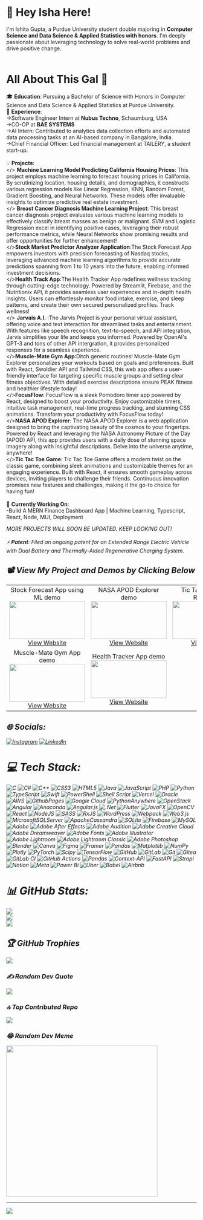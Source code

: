 # 💫 Hey Isha Here!
I'm Ishita Gupta, a Purdue University student double majoring in **Computer Science and Data Science & Applied Statistics with honors**. I'm deeply passionate about leveraging technology to solve real-world problems and drive positive change.<br><br> 

# All About This Gal 🌟
🎓 **Education**: Pursuing a Bachelor of Science with Honors in Computer Science and Data Science & Applied Statistics at Purdue University.<br>💼 **Experience**:<br>->Software Engineer Intern at **Nubus Techno**, Schaumburg, USA <br>->CO-OP at **BAE SYSTEMS** <br>->AI Intern: Contributed to analytics data collection efforts and automated data processing tasks at an AI-based company in Bangalore, India.<br>->Chief Financial Officer: Led financial management at TAILERY, a student start-up.<br><br>💡 **Projects**:<br> </> **Machine Learning Model Predicting California Housing Prices**: This project employs machine learning to forecast housing prices in California. By scrutinizing location, housing details, and demographics, it constructs various regression models like Linear Regression, KNN, Random Forest, Gradient Boosting, and Neural Networks. These models offer invaluable insights to optimize predictive real estate investment.<br> </> **Breast Cancer Diagnosis Machine Learning Project**: This breast cancer diagnosis project evaluates various machine learning models to effectively classify breast masses as benign or malignant. SVM and Logistic Regression excel in identifying positive cases, leveraging their robust performance metrics, while Neural Networks show promising results and offer opportunities for further enhancement! <br> </>**Stock Market Predictor Analyzer Application**:The Stock Forecast App empowers investors with precision forecasting of Nasdaq stocks, leveraging advanced machine learning algorithms to provide accurate predictions spanning from 1 to 10 years into the future, enabling informed investment decisions.<br> </>**Health Track App**:The Health Tracker App redefines wellness tracking through cutting-edge technology. Powered by Streamlit, Firebase, and the Nutritionix API, it provides seamless user experiences and in-depth health insights. Users can effortlessly monitor food intake, exercise, and sleep patterns, and create their own secured personalized profiles. Track wellness!<br> </> **Jarvais A.I.** :The Jarvis Project is your personal virtual assistant, offering voice and text interaction for streamlined tasks and entertainment. With features like speech recognition, text-to-speech, and API integration, Jarvis simplifies your life and keeps you informed. Powered by OpenAI's GPT-3 and tons of other API intergration, it provides personalized responses for a seamless experience. <br> </>**Muscle-Mate Gym App**:Ditch generic routines! Muscle-Mate Gym Explorer personalizes your workouts based on goals and preferences. Built with React, Swoldier API and Tailwind CSS, this web app offers a user-friendly interface for targeting specific muscle groups and setting clear fitness objectives. With detailed exercise descriptions ensure PEAK fitness and healthier lifestyle today!<br> </>**FocusFlow**: FocusFlow is a sleek Pomodoro timer app powered by React, designed to boost your productivity. Enjoy customizable timers, intuitive task management, real-time progress tracking, and stunning CSS animations. Transform your productivity with FocusFlow today!<br> </>**NASA APOD Explorer**: The NASA APOD Explorer is a web application designed to bring the captivating beauty of the cosmos to your fingertips. Powered by React and leveraging the NASA Astronomy Picture of the Day (APOD) API, this app provides users with a daily dose of stunning space imagery along with insightful descriptions. Delve into the universe anytime, anywhere! <br></>**Tic Tac Toe Game**: Tic Tac Toe Game offers a modern twist on the classic game, combining sleek animations and customizable themes for an engaging experience. Built with React, it ensures smooth gameplay across devices, inviting players to challenge their friends. Continuous innovation promises new features and challenges, making it the go-to choice for having fun!<br> <br> 🚀 **Currently Working On**:<br> -Build A MERN Finance Dashboard App | Machine Learning, Typescript, React, Node, MUI, Deployment

<i>MORE PROJECTS WILL SOON BE UPDATED.<i> KEEP LOOKING OUT! <br><br>⚡ **Patent**: Filed an ongoing patent for an Extended Range Electric Vehicle with Dual Battery and Thermally-Aided Regenerative Charging System.<br>

## 📽️ View My Project and Demos by Clicking Below

<table>
  <tr>
    <td align="center">
      Stock Forecast App using ML demo<br>
      <a href="https://www.youtube.com/watch?v=3wDDKFrcKy8" target="_blank">
        <img src="https://img.youtube.com/vi/3wDDKFrcKy8/maxresdefault.jpg" width="200" height="100">
      </a><br>
      <a href="https://stock-prediction-web-app-ml.streamlit.app/?embed_options=dark_theme" target="_blank">View Website</a>
    </td>
    <td align="center">
      NASA APOD Explorer demo<br>
      <a href="https://youtu.be/T9WjE1YfVZQ" target="_blank">
        <img src="https://img.youtube.com/vi/T9WjE1YfVZQ/0.jpg" width="200" height="100">
      </a><br>
      <a href="https://nasareactapodapp.netlify.app/" target="_blank">View Website</a>
    </td>
    <td align="center">
      Tic Tac Toe Game In React demo<br>
      <a href="https://www.youtube.com/watch?v=lzVmDu5L-eI" target="_blank">
        <img src="https://img.youtube.com/vi/lzVmDu5L-eI/0.jpg" width="200" height="100">
      </a><br>
      <a href="https://tictactoe-gametime-isha-gupta.netlify.app/" target="_blank">View Website</a>
    </td>
  </tr>
  <tr>
    <td align="center">
      Muscle-Mate Gym App demo<br>
      <a href="https://www.youtube.com/watch?v=cpudroKVan8" target="_blank">
        <img src="https://img.youtube.com/vi/cpudroKVan8/0.jpg" width="200" height="100">
      </a><br>
      <a href="https://musclemate-app.netlify.app/" target="_blank">View Website</a>
    </td>
    <td align="center">
      Health Tracker App demo<br>
      <a href="https://www.youtube.com/watch?v=gFnAjGA1fwg" target="_blank">
        <img src="https://img.youtube.com/vi/gFnAjGA1fwg/0.jpg" width="200" height="100">
      </a><br>
      <a href="https://healthtrackapp.streamlit.app/?embed_options=dark_theme" target="_blank">View Website</a>
    </td>
  </tr>
</table>

## 🌐 Socials:
[![Instagram](https://img.shields.io/badge/Instagram-%23E4405F.svg?logo=Instagram&logoColor=white)](https://instagram.com/https://www.instagram.com/isha.is.sleepy/) [![LinkedIn](https://img.shields.io/badge/LinkedIn-%230077B5.svg?logo=linkedin&logoColor=white)](https://linkedin.com/in/https://www.linkedin.com/in/ishita-gupta-tech/) 

# 💻 Tech Stack:
![C](https://img.shields.io/badge/c-%2300599C.svg?style=plastic&logo=c&logoColor=white) ![C#](https://img.shields.io/badge/c%23-%23239120.svg?style=plastic&logo=csharp&logoColor=white) ![C++](https://img.shields.io/badge/c++-%2300599C.svg?style=plastic&logo=c%2B%2B&logoColor=white) ![CSS3](https://img.shields.io/badge/css3-%231572B6.svg?style=plastic&logo=css3&logoColor=white) ![HTML5](https://img.shields.io/badge/html5-%23E34F26.svg?style=plastic&logo=html5&logoColor=white) ![Java](https://img.shields.io/badge/java-%23ED8B00.svg?style=plastic&logo=openjdk&logoColor=white) ![JavaScript](https://img.shields.io/badge/javascript-%23323330.svg?style=plastic&logo=javascript&logoColor=%23F7DF1E) ![PHP](https://img.shields.io/badge/php-%23777BB4.svg?style=plastic&logo=php&logoColor=white) ![Python](https://img.shields.io/badge/python-3670A0?style=plastic&logo=python&logoColor=ffdd54) ![TypeScript](https://img.shields.io/badge/typescript-%23007ACC.svg?style=plastic&logo=typescript&logoColor=white) ![Swift](https://img.shields.io/badge/swift-F54A2A?style=plastic&logo=swift&logoColor=white) ![PowerShell](https://img.shields.io/badge/PowerShell-%235391FE.svg?style=plastic&logo=powershell&logoColor=white) ![Shell Script](https://img.shields.io/badge/shell_script-%23121011.svg?style=plastic&logo=gnu-bash&logoColor=white) ![Vercel](https://img.shields.io/badge/vercel-%23000000.svg?style=plastic&logo=vercel&logoColor=white) ![Oracle](https://img.shields.io/badge/Oracle-F80000?style=plastic&logo=oracle&logoColor=white) ![AWS](https://img.shields.io/badge/AWS-%23FF9900.svg?style=plastic&logo=amazon-aws&logoColor=white) ![GithubPages](https://img.shields.io/badge/github%20pages-121013?style=plastic&logo=github&logoColor=white) ![Google Cloud](https://img.shields.io/badge/GoogleCloud-%234285F4.svg?style=plastic&logo=google-cloud&logoColor=white) ![PythonAnywhere](https://img.shields.io/badge/pythonanywhere-%232F9FD7.svg?style=plastic&logo=pythonanywhere&logoColor=151515) ![OpenStack](https://img.shields.io/badge/Openstack-%23f01742.svg?style=plastic&logo=openstack&logoColor=white) ![Angular](https://img.shields.io/badge/angular-%23DD0031.svg?style=plastic&logo=angular&logoColor=white) ![Anaconda](https://img.shields.io/badge/Anaconda-%2344A833.svg?style=plastic&logo=anaconda&logoColor=white) ![Angular.js](https://img.shields.io/badge/angular.js-%23E23237.svg?style=plastic&logo=angularjs&logoColor=white) ![.Net](https://img.shields.io/badge/.NET-5C2D91?style=plastic&logo=.net&logoColor=white) ![Flutter](https://img.shields.io/badge/Flutter-%2302569B.svg?style=plastic&logo=Flutter&logoColor=white) ![JavaFX](https://img.shields.io/badge/javafx-%23FF0000.svg?style=plastic&logo=javafx&logoColor=white) ![OpenCV](https://img.shields.io/badge/opencv-%23white.svg?style=plastic&logo=opencv&logoColor=white) ![React](https://img.shields.io/badge/react-%2320232a.svg?style=plastic&logo=react&logoColor=%2361DAFB) ![NodeJS](https://img.shields.io/badge/node.js-6DA55F?style=plastic&logo=node.js&logoColor=white) ![SASS](https://img.shields.io/badge/SASS-hotpink.svg?style=plastic&logo=SASS&logoColor=white) ![RxJS](https://img.shields.io/badge/rxjs-%23B7178C.svg?style=plastic&logo=reactivex&logoColor=white) ![WordPress](https://img.shields.io/badge/WordPress-%23117AC9.svg?style=plastic&logo=WordPress&logoColor=white) ![Webpack](https://img.shields.io/badge/webpack-%238DD6F9.svg?style=plastic&logo=webpack&logoColor=black) ![Web3.js](https://img.shields.io/badge/web3.js-F16822?style=plastic&logo=web3.js&logoColor=white)  ![MicrosoftSQLServer](https://img.shields.io/badge/Microsoft%20SQL%20Server-CC2927?style=plastic&logo=microsoft%20sql%20server&logoColor=white) ![ApacheCassandra](https://img.shields.io/badge/cassandra-%231287B1.svg?style=plastic&logo=apache-cassandra&logoColor=white) ![SQLite](https://img.shields.io/badge/sqlite-%2307405e.svg?style=plastic&logo=sqlite&logoColor=white) ![Firebase](https://img.shields.io/badge/firebase-a08021?style=plastic&logo=firebase&logoColor=ffcd34) ![MySQL](https://img.shields.io/badge/mysql-4479A1.svg?style=plastic&logo=mysql&logoColor=white) ![Adobe](https://img.shields.io/badge/adobe-%23FF0000.svg?style=plastic&logo=adobe&logoColor=white) ![Adobe After Effects](https://img.shields.io/badge/Adobe%20After%20Effects-9999FF.svg?style=plastic&logo=Adobe%20After%20Effects&logoColor=white) ![Adobe Audition](https://img.shields.io/badge/Adobe%20Audition-9999FF.svg?style=plastic&logo=Adobe%20Audition&logoColor=white) ![Adobe Creative Cloud](https://img.shields.io/badge/Adobe%20Creative%20Cloud-DA1F26.svg?style=plastic&logo=Adobe%20Creative%20Cloud&logoColor=white) ![Adobe Dreamweaver](https://img.shields.io/badge/Adobe%20Dreamweaver-FF61F6.svg?style=plastic&logo=Adobe%20Dreamweaver&logoColor=white) ![Adobe Fonts](https://img.shields.io/badge/Adobe%20Fonts-000B1D.svg?style=plastic&logo=Adobe%20Fonts&logoColor=white) ![Adobe Illustrator](https://img.shields.io/badge/adobe%20illustrator-%23FF9A00.svg?style=plastic&logo=adobe%20illustrator&logoColor=white) ![Adobe Lightroom](https://img.shields.io/badge/Adobe%20Lightroom-31A8FF.svg?style=plastic&logo=Adobe%20Lightroom&logoColor=white) ![Adobe Lightroom Classic](https://img.shields.io/badge/Adobe%20Lightroom%20Classic-31A8FF.svg?style=plastic&logo=Adobe%20Lightroom%20Classic&logoColor=white) ![Adobe Photoshop](https://img.shields.io/badge/adobe%20photoshop-%2331A8FF.svg?style=plastic&logo=adobe%20photoshop&logoColor=white) ![Blender](https://img.shields.io/badge/blender-%23F5792A.svg?style=plastic&logo=blender&logoColor=white) ![Canva](https://img.shields.io/badge/Canva-%2300C4CC.svg?style=plastic&logo=Canva&logoColor=white) ![Figma](https://img.shields.io/badge/figma-%23F24E1E.svg?style=plastic&logo=figma&logoColor=white) ![Framer](https://img.shields.io/badge/Framer-black?style=plastic&logo=framer&logoColor=blue) ![Pandas](https://img.shields.io/badge/pandas-%23150458.svg?style=plastic&logo=pandas&logoColor=white) ![Matplotlib](https://img.shields.io/badge/Matplotlib-%23ffffff.svg?style=plastic&logo=Matplotlib&logoColor=black) ![NumPy](https://img.shields.io/badge/numpy-%23013243.svg?style=plastic&logo=numpy&logoColor=white) ![Plotly](https://img.shields.io/badge/Plotly-%233F4F75.svg?style=plastic&logo=plotly&logoColor=white) ![PyTorch](https://img.shields.io/badge/PyTorch-%23EE4C2C.svg?style=plastic&logo=PyTorch&logoColor=white) ![Scipy](https://img.shields.io/badge/SciPy-%230C55A5.svg?style=plastic&logo=scipy&logoColor=%white) ![TensorFlow](https://img.shields.io/badge/TensorFlow-%23FF6F00.svg?style=plastic&logo=TensorFlow&logoColor=white) ![GitHub](https://img.shields.io/badge/github-%23121011.svg?style=plastic&logo=github&logoColor=white) ![GitLab](https://img.shields.io/badge/gitlab-%23181717.svg?style=plastic&logo=gitlab&logoColor=white) ![Git](https://img.shields.io/badge/git-%23F05033.svg?style=plastic&logo=git&logoColor=white) ![Gitea](https://img.shields.io/badge/Gitea-34495E?style=plastic&logo=gitea&logoColor=5D9425) ![GitLab CI](https://img.shields.io/badge/gitlab%20CI-%23181717.svg?style=plastic&logo=gitlab&logoColor=white) ![GitHub Actions](https://img.shields.io/badge/github%20actions-%232671E5.svg?style=plastic&logo=githubactions&logoColor=white) ![Pandas](https://img.shields.io/badge/pandas-%23150458.svg?style=plastic&logo=pandas&logoColor=white) ![Context-API](https://img.shields.io/badge/Context--Api-000000?style=plastic&logo=react) ![FastAPI](https://img.shields.io/badge/FastAPI-005571?style=plastic&logo=fastapi) ![Strapi](https://img.shields.io/badge/strapi-%232E7EEA.svg?style=plastic&logo=strapi&logoColor=white) ![Notion](https://img.shields.io/badge/Notion-%23000000.svg?style=plastic&logo=notion&logoColor=white) ![Meta](https://img.shields.io/badge/Meta-%230467DF.svg?style=plastic&logo=Meta&logoColor=white) ![Power Bi](https://img.shields.io/badge/power_bi-F2C811?style=plastic&logo=powerbi&logoColor=black) ![Uber](https://img.shields.io/badge/Uber-%23000000.svg?style=plastic&logo=Uber&logoColor=white) ![Babel](https://img.shields.io/badge/Babel-F9DC3e?style=plastic&logo=babel&logoColor=black) ![Airbnb](https://img.shields.io/badge/Airbnb-%23ff5a5f.svg?style=plastic&logo=Airbnb&logoColor=white)
# 📊 GitHub Stats:
![](https://github-readme-stats.vercel.app/api?username=ishita48&theme=jolly&hide_border=false&include_all_commits=true&count_private=true)<br/>
![](https://github-readme-streak-stats.herokuapp.com/?user=ishita48&theme=jolly&hide_border=false)<br/>
![](https://github-readme-stats.vercel.app/api/top-langs/?username=ishita48&theme=jolly&hide_border=false&include_all_commits=true&count_private=true&layout=compact)

## 🏆 GitHub Trophies
![](https://github-profile-trophy.vercel.app/?username=ishita48&theme=radical&no-frame=false&no-bg=true&margin-w=4)

### ✍️ Random Dev Quote
![](https://quotes-github-readme.vercel.app/api?type=vetical&theme=radical)

### 🔝 Top Contributed Repo
![](https://github-contributor-stats.vercel.app/api?username=ishita48&limit=5&theme=tokyonight&combine_all_yearly_contributions=true)

### 😂 Random Dev Meme
<img src='https://memer-new.vercel.app/' style="height: 400px;"/>

---
[![](https://visitcount.itsvg.in/api?id=ishita48&icon=5&color=10)](https://visitcount.itsvg.in)

<!-- Proudly created with GPRM ( https://gprm.itsvg.in ) -->
